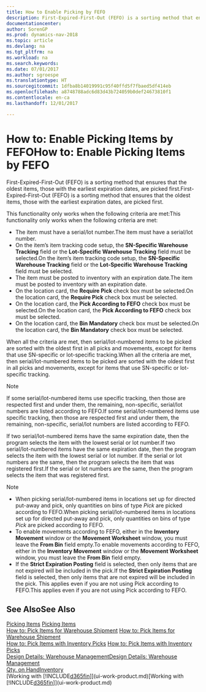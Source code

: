 ```yaml
---
title: How to Enable Picking by FEFO
description: First-Expired-First-Out (FEFO) is a sorting method that ensures that the oldest items, those with the earliest expiration dates, are picked first.
documentationcenter: 
author: SorenGP
ms.prod: dynamics-nav-2018
ms.topic: article
ms.devlang: na
ms.tgt_pltfrm: na
ms.workload: na
ms.search.keywords: 
ms.date: 07/01/2017
ms.author: sgroespe
ms.translationtype: HT
ms.sourcegitcommit: 1dfba8b14019991c95f40ffd5f7fbaed5df414eb
ms.openlocfilehash: a8748788adc6d83d43b724059b0def24673810f1
ms.contentlocale: en-ca
ms.lasthandoff: 12/01/2017

---
```

# <a name="how-to-enable-picking-items-by-fefo"></a><span data-ttu-id="dad20-103">How to: Enable Picking Items by FEFO</span><span class="sxs-lookup"><span data-stu-id="dad20-103">How to: Enable Picking Items by FEFO</span></span>
<span data-ttu-id="dad20-104">First-Expired-First-Out (FEFO) is a sorting method that ensures that the oldest items, those with the earliest expiration dates, are picked first.</span><span class="sxs-lookup"><span data-stu-id="dad20-104">First-Expired-First-Out (FEFO) is a sorting method that ensures that the oldest items, those with the earliest expiration dates, are picked first.</span></span>  

 <span data-ttu-id="dad20-105">This functionality only works when the following criteria are met:</span><span class="sxs-lookup"><span data-stu-id="dad20-105">This functionality only works when the following criteria are met:</span></span>  

-   <span data-ttu-id="dad20-106">The item must have a serial/lot number.</span><span class="sxs-lookup"><span data-stu-id="dad20-106">The item must have a serial/lot number.</span></span>  
-   <span data-ttu-id="dad20-107">On the item’s item tracking code setup, the **SN-Specific Warehouse Tracking** field or the **Lot-Specific Warehouse Tracking** field must be selected.</span><span class="sxs-lookup"><span data-stu-id="dad20-107">On the item’s item tracking code setup, the **SN-Specific Warehouse Tracking** field or the **Lot-Specific Warehouse Tracking** field must be selected.</span></span>  
-   <span data-ttu-id="dad20-108">The item must be posted to inventory with an expiration date.</span><span class="sxs-lookup"><span data-stu-id="dad20-108">The item must be posted to inventory with an expiration date.</span></span>  
-   <span data-ttu-id="dad20-109">On the location card, the **Require Pick** check box must be selected.</span><span class="sxs-lookup"><span data-stu-id="dad20-109">On the location card, the **Require Pick** check box must be selected.</span></span>  
-   <span data-ttu-id="dad20-110">On the location card, the **Pick According to FEFO** check box must be selected.</span><span class="sxs-lookup"><span data-stu-id="dad20-110">On the location card, the **Pick According to FEFO** check box must be selected.</span></span>  
-   <span data-ttu-id="dad20-111">On the location card, the **Bin Mandatory** check box must be selected.</span><span class="sxs-lookup"><span data-stu-id="dad20-111">On the location card, the **Bin Mandatory** check box must be selected.</span></span>  

 <span data-ttu-id="dad20-112">When all the criteria are met, then serial/lot-numbered items to be picked are sorted with the oldest first in all picks and movements, except for items that use SN-specific or lot-specific tracking.</span><span class="sxs-lookup"><span data-stu-id="dad20-112">When all the criteria are met, then serial/lot-numbered items to be picked are sorted with the oldest first in all picks and movements, except for items that use SN-specific or lot-specific tracking.</span></span>  

> [!NOTE]  
>  <span data-ttu-id="dad20-113">If some serial/lot-numbered items use specific tracking, then those are respected first and under them, the remaining, non-specific, serial/lot numbers are listed according to FEFO.</span><span class="sxs-lookup"><span data-stu-id="dad20-113">If some serial/lot-numbered items use specific tracking, then those are respected first and under them, the remaining, non-specific, serial/lot numbers are listed according to FEFO.</span></span>  

 <span data-ttu-id="dad20-114">If two serial/lot-numbered items have the same expiration date, then the program selects the item with the lowest serial or lot number.</span><span class="sxs-lookup"><span data-stu-id="dad20-114">If two serial/lot-numbered items have the same expiration date, then the program selects the item with the lowest serial or lot number.</span></span> <span data-ttu-id="dad20-115">If the serial or lot numbers are the same, then the program selects the item that was registered first.</span><span class="sxs-lookup"><span data-stu-id="dad20-115">If the serial or lot numbers are the same, then the program selects the item that was registered first.</span></span>  

> [!NOTE]  
>  -   <span data-ttu-id="dad20-116">When picking serial/lot-numbered items in locations set up for directed put-away and pick, only quantities on bins of type *Pick* are picked according to FEFO.</span><span class="sxs-lookup"><span data-stu-id="dad20-116">When picking serial/lot-numbered items in locations set up for directed put-away and pick, only quantities on bins of type *Pick* are picked according to FEFO.</span></span>  
> -   <span data-ttu-id="dad20-117">To enable movements according to FEFO, either in the **Inventory Movement** window or the **Movement Worksheet** window, you must leave the **From Bin** field empty.</span><span class="sxs-lookup"><span data-stu-id="dad20-117">To enable movements according to FEFO, either in the **Inventory Movement** window or the **Movement Worksheet** window, you must leave the **From Bin** field empty.</span></span>  
> -   <span data-ttu-id="dad20-118">If the **Strict Expiration Posting** field is selected, then only items that are not expired will be included in the pick.</span><span class="sxs-lookup"><span data-stu-id="dad20-118">If the **Strict Expiration Posting** field is selected, then only items that are not expired will be included in the pick.</span></span> <span data-ttu-id="dad20-119">This applies even if you are not using Pick according to FEFO.</span><span class="sxs-lookup"><span data-stu-id="dad20-119">This applies even if you are not using Pick according to FEFO.</span></span>  

## <a name="see-also"></a><span data-ttu-id="dad20-120">See Also</span><span class="sxs-lookup"><span data-stu-id="dad20-120">See Also</span></span>  
<span data-ttu-id="dad20-121">[Picking Items](warehouse-pick-items.md) </span><span class="sxs-lookup"><span data-stu-id="dad20-121">[Picking Items](warehouse-pick-items.md) </span></span>  
<span data-ttu-id="dad20-122">[How to: Pick Items for Warehouse Shipment](warehouse-how-to-pick-items-for-warehouse-shipment.md) </span><span class="sxs-lookup"><span data-stu-id="dad20-122">[How to: Pick Items for Warehouse Shipment](warehouse-how-to-pick-items-for-warehouse-shipment.md) </span></span>  
<span data-ttu-id="dad20-123">[How to: Pick Items with Inventory Picks](warehouse-how-to-pick-items-with-inventory-picks.md) </span><span class="sxs-lookup"><span data-stu-id="dad20-123">[How to: Pick Items with Inventory Picks](warehouse-how-to-pick-items-with-inventory-picks.md) </span></span>  
[<span data-ttu-id="dad20-124">Design Details: Warehouse Management</span><span class="sxs-lookup"><span data-stu-id="dad20-124">Design Details: Warehouse Management</span></span>](design-details-warehouse-management.md)  
[<span data-ttu-id="dad20-125">Qty. on Hand</span><span class="sxs-lookup"><span data-stu-id="dad20-125">Inventory</span></span>](inventory-manage-inventory.md)  
<span data-ttu-id="dad20-126">[Working with [!INCLUDE[d365fin](includes/d365fin_md.md)]](ui-work-product.md)</span><span class="sxs-lookup"><span data-stu-id="dad20-126">[Working with [!INCLUDE[d365fin](includes/d365fin_md.md)]](ui-work-product.md)</span></span>

